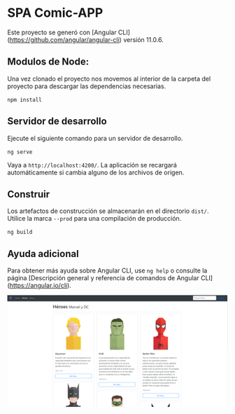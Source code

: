 # SPA Comic-APP

Este proyecto se generó con [Angular CLI] (https://github.com/angular/angular-cli) versión 11.0.6.

## Modulos de Node:
Una vez clonado el proyecto nos movemos al interior de la carpeta del proyecto para descargar las dependencias necesarias.
```
npm install
```

## Servidor de desarrollo

Ejecute el siguiente comando para un servidor de desarrollo. 
```
ng serve
```
Vaya a `http://localhost:4200/`. La aplicación se recargará automáticamente si cambia alguno de los archivos de origen.

## Construir

Los artefactos de construcción se almacenarán en el directorio `dist/`. Utilice la marca `--prod` para una compilación de producción.
```
ng build
```

## Ayuda adicional

Para obtener más ayuda sobre Angular CLI, use `ng help` o consulte la página [Descripción general y referencia de comandos de Angular CLI] (https://angular.io/cli).


![Screenshot](screen.png)